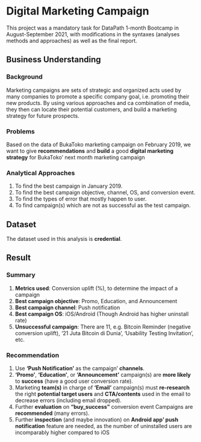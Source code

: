 # Digital Marketing Campaign
This project was a mandatory task for DataPath 1-month Bootcamp in August-September 2021, with modifications in the syntaxes 
(analyses methods and approaches) as well as the final report.

## Business Understanding
### Background
Marketing campaigns are sets of strategic and organized acts used by many companies to promote a 
specific company goal, i.e. promoting their new products. By using various approaches and ca 
combination of media, they then can locate their potential customers, and build a marketing strategy 
for future prospects.

### Problems
Based on the data of BukaToko marketing campaign on February 2019, we want 
to give **recommendations** and **build** a good **digital marketing strategy** for BukaToko’ next month marketing campaign

### Analytical Approaches
1. To find the best campaign in January 2019.
2. To find the best campaign objective, channel, OS, and conversion event.
3. To find the types of error that mostly happen to user.
4. To find campaign(s) which are not as successful as the test campaign.

## Dataset
The dataset used in this analysis is **credential**.

## Result
### Summary
1. **Metrics used**: Conversion uplift (%), to determine the impact of a campaign
2. **Best campaign objective**: Promo, Education, and Announcement
3. **Best campaign channel**: Push notification
4. **Best campaign OS**: iOS/Android (Though Android has higher uninstall rate)
5. **Unsuccessful campaign**: There are 11, e.g. Bitcoin Reminder (negative 
conversion uplift), ‘21 Juta Bitcoin di Dunia’, ‘Usability Testing Invitation’, etc.

### Recommendation
1. Use **‘Push Notification’** as the campaign’ **channels**. 
2. **‘Promo’**, **‘Education’**, or **‘Announcement’** campaign(s) are **more likely** to **success** (have a good user 
conversion rate).
3. Marketing **team(s)** in charge of **‘Email’** campaign(s) must **re-research** the right **potential target users**
and **CTA/contents** used in the email to decrease errors (including email dropped).
4. Further **evaluation** on **“buy_success”** conversion event Campaigns are **recommended** (many errors).
5. Further **inspection** (and maybe innovation) on **Android app’ push notification** feature are needed, 
as the number of uninstalled users are incomparably higher compared to iOS
